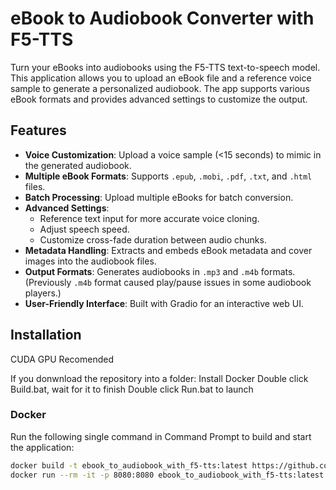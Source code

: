 # eBook to Audiobook Converter with F5-TTS

Turn your eBooks into audiobooks using the F5-TTS text-to-speech model. This application allows you to upload an eBook file and a reference voice sample to generate a personalized audiobook. The app supports various eBook formats and provides advanced settings to customize the output.

## Features

- **Voice Customization**: Upload a voice sample (<15 seconds) to mimic in the generated audiobook.
- **Multiple eBook Formats**: Supports `.epub`, `.mobi`, `.pdf`, `.txt`, and `.html` files.
- **Batch Processing**: Upload multiple eBooks for batch conversion.
- **Advanced Settings**:
  - Reference text input for more accurate voice cloning.
  - Adjust speech speed.
  - Customize cross-fade duration between audio chunks.
- **Metadata Handling**: Extracts and embeds eBook metadata and cover images into the audiobook files.
- **Output Formats**: Generates audiobooks in `.mp3` and `.m4b` formats. (Previously `.m4b` format caused play/pause issues in some audiobook players.)
- **User-Friendly Interface**: Built with Gradio for an interactive web UI.

## Installation

CUDA GPU Recomended 

If you donwnload the repository into a folder:
Install Docker
Double click Build.bat, wait for it to finish
Double click Run.bat to launch


### Docker

Run the following single command in Command Prompt to build and start the application:

```bash
docker build -t ebook_to_audiobook_with_f5-tts:latest https://github.com/jondana/eBook_to_Audiobook_with_F5-TTS.git && \
docker run --rm -it -p 8080:8080 ebook_to_audiobook_with_f5-tts:latest
